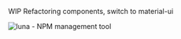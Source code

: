 WIP Refactoring components, switch to material-ui

![luna - NPM management tool](https://raw.githubusercontent.com/rvpanoz/luna/assets/luna-material-ui.png)
